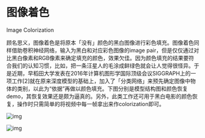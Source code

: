 
# 图像着色

Image Colorization

顾名思义，图像着色是将原本「没有」颜色的黑白图像进行彩色填充。图像着色同样借助卷积神经网络，输入为黑白和对应彩色图像的image pair，但是仅仅通过对比黑白像素和RGB像素来确定填充的颜色，效果欠佳。因为颜色填充的结果要符合我们的认知习惯，比如，把一条汪星人的毛涂成鲜绿色就会让人觉得很怪异。于是近期，早稻田大学发表在2016年计算机图形学国际顶级会议SIGGRAPH上的一项工作[2]就在原来深度模型的基础上，加入了「分类网络」来预先确定图像中物体的类别，以此为“依据”再做以颜色填充。下图分别是模型结构图和颜色恢复demo，其恢复效果还是颇为逼真的。另外，此类工作还可用于黑白电影的颜色恢复，操作时只需简单的将视频中每一帧拿出来作colorization即可。

![img](http://5b0988e595225.cdn.sohucs.com/images/20171204/c0f372f87c724204b8fcc0d6cd6ac301.jpeg)

![img](http://5b0988e595225.cdn.sohucs.com/images/20171204/fd2076ea5fe24451afb6a3beecf09ac5.jpeg)
